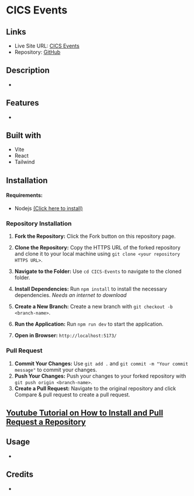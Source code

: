 # CICS Events

## Links

- Live Site URL: [CICS Events](https://cics-events.web.app)
- Repository: [GitHub](https://github.com/dimaliwatkent/CICS-Events.git)

## Description

-

## Features

-

## Built with

- Vite
- React
- Tailwind

## Installation

#### Requirements:

- Nodejs [(Click here to install)](https://nodejs.org/en/download)

### Repository Installation

1. **Fork the Repository:** Click the Fork button on this repository page.
2. **Clone the Repository:** Copy the HTTPS URL of the forked repository and clone it to your local machine using `git clone <your repository HTTPS URL>`.

3. **Navigate to the Folder:** Use `cd CICS-Events` to navigate to the cloned folder.

4. **Install Dependencies:** Run `npm install` to install the necessary dependencies. _Needs an internet to download_

5. **Create a New Branch:** Create a new branch with `git checkout -b <branch-name>`.

6. **Run the Application:** Run `npm run dev` to start the application.

7. **Open in Browser:** `http://localhost:5173/`

### Pull Request

1. **Commit Your Changes:** Use `git add .` and `git commit -m "Your commit message"` to commit your changes.
2. **Push Your Changes:** Push your changes to your forked repository with `git push origin <branch-name>`.
3. **Create a Pull Request:** Navigate to the original repository and click Compare & pull request to create a pull request.

## [Youtube Tutorial on How to Install and Pull Request a Repository](https://www.youtube.com/watch?v=jRLGobWwA3Y)

## Usage

-

## Credits

-
